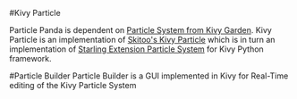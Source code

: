 #Kivy Particle

Particle Panda is dependent on [Particle System from Kivy Garden](https://github.com/kivy-garden/garden.particlesystem). Kivy Particle is an implementation of [Skitoo's Kivy Particle](https://github.com/skitoo/kivy-particle) which is in turn an implementation of [Starling Extension Particle System](https://github.com/PrimaryFeather/Starling-Extension-Particle-System) for Kivy Python framework.

#Particle Builder
Particle Builder is a GUI implemented in Kivy for Real-Time editing of the Kivy Particle System

<Work in Progress>
